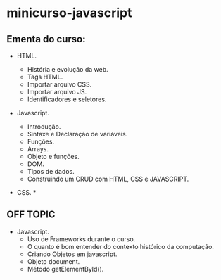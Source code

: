 # minicurso-javascript

## Ementa do curso:

* HTML.
  * História e evolução da web.
  * Tags HTML.
  * Importar arquivo CSS.
  * Importar arquivo JS.
  * Identificadores e seletores.
  
* Javascript.
  * Introdução.
  * Sintaxe e Declaração de variáveis.
  * Funções.
  * Arrays.
  * Objeto e funções.
  * DOM.
  * Tipos de dados.
  * Construindo um CRUD com HTML, CSS e JAVASCRIPT.
  
* CSS.
  *

## OFF TOPIC

* Javascript.
  * Uso de Frameworks durante o curso.
  * O quanto é bom entender do contexto histórico da computação.
  * Criando Objetos em javascript.
  * Objeto document.
  * Método getElementById().

